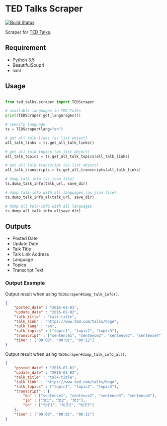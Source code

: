 # TED Talks Scraper

[![Build Status](https://travis-ci.org/shunk031/TedScraper.svg?branch=master)](https://travis-ci.org/shunk031/TedScraper)

Scraper for [TED Talks](https://www.ted.com/talks).

## Requirement
	
* Python 3.5
* BeautifulSoup4
* lxml

## Usage

``` python

from ted_talks.scraper import TEDScraper

# available languages in TED Talks
print(TEDScraper.get_langurages())

# specify language
ts = TEDScraper(lang="en")

# get all talk links (as list object)
all_talk_links = ts.get_all_talk_links()

# get all talk topics (as list object)
all_talk_topics = ts.get_all_talk_topics(all_talk_links)

# get all talk transcript (as list object)
all_talk_transcripts = ts.get_all_transcripts(all_talk_links)

# dump talk-info (as json file)
ts.dump_talk_info(talk_url, save_dir)

# dump talk-info with all languages (as json file)
ts.dump_talk_info_al(talk_url, save_dir)

# dump all talk-info with all languages 
ts.dump_all_talk_info_al(save_dir)
```

## Outputs

* Posted Date
* Update Date
* Talk Title
* Talk Link Address
* Language
* Topics
* Transcript Text

### Output Example

Output result when using `TEDScraper#dump_talk_info()`.

``` json
{
	"posted_date" : "2016-01-01",
	"update_date" : "2016-01-02",
	"talk_title" : "talk-title",
	"talk_link" : "https://www.ted.com/talks/hoge",
	"talk_lang" : "en",
	"talk_topics" : ["topic1", "topic2", "topic3"],
	"transcript" : ["sentence1", "sentence2", "sentence3", "sentence4"],
	"time" : ["00:00", "00:01", "00:12"]
}
```


Output result when using `TEDScraper#dump_talk_info_al()`.

``` json
{
	"posted_date" : "2016-01-01",
	"update_date" : "2016-01-02",
	"talk_title" : "talk-title",
	"talk_link" : "https://www.ted.com/talks/hoge",
	"talk_topics" : ["topic1", "topic2", "topic3"],
	"transcript" : {
		"en" : ["sentence1", "sentence2", "sentence3", "sentence4"],
		"ja" : ["文1", "文2", "文3"],
		"cn" : ["句子1", "句子2", "句子3"]
	},
	"time" : ["00:00", "00:01", "00:12"]
}
```

